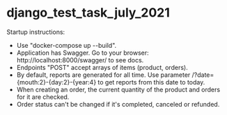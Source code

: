 # django_test_task_july_2021

Startup instructions:
- Use "docker-compose up --build".
- Application has Swagger. Go to your browser: http://localhost:8000/swagger/ to see docs.
- Endpoints "POST" accept arrays of items (product, orders).
- By default, reports are generated for all time.
  Use parameter /?date={mouth:2}-{day:2}-{year:4} to get reports from this date to today.
- When creating an order, the current quantity of the product and orders for it are checked.
- Order status can't be changed if it's completed, canceled or refunded.
